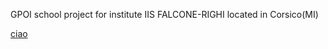 GPOI school project for institute IIS FALCONE-RIGHI located in Corsico(MI)

<a href="index.php"> ciao </a>
